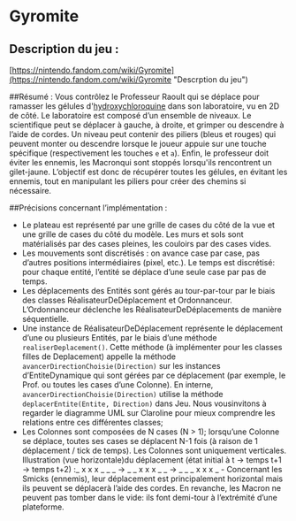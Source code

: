# Gyromite
## Description du jeu : 
[https://nintendo.fandom.com/wiki/Gyromite](https://nintendo.fandom.com/wiki/Gyromite "Descrption du jeu")

##Résumé :
Vous contrôlez le Professeur Raoult qui se déplace pour ramasser les gélules d'[hydroxychloroquine](https://fr.wikipedia.org/wiki/Hydroxychloroquine "hydroxychloroquine") dans son laboratoire, vu en 2D de côté. Le laboratoire est composé d’un ensemble de niveaux. Le scientifique peut se déplacer à gauche, à droite, et grimper ou descendre à l’aide de cordes. Un niveau peut contenir des piliers (bleus et rouges) qui peuvent monter ou descendre lorsque le joueur appuie sur une touche spécifique (respectivement les touches `e` et `a`). Enfin, le professeur doit éviter les ennemis, les Macronqui sont stoppés lorsqu'ils rencontrent un gilet-jaune. L’objectif est donc de récupérer toutes les gélules, en évitant les ennemis, tout en manipulant les piliers pour créer des chemins si nécessaire.

##Précisions concernant l’implémentation :
* Le plateau est représenté par une grille de cases du côté de la vue et une grille de cases du côté du modèle. Les murs et sols sont matérialisés par des cases pleines, les couloirs par des cases vides.
* Les mouvements sont discrétisés : on avance case par case, pas d’autres positions intermédiaires (pixel, etc.). Le temps est discrétisé: pour chaque entité, l’entité se déplace d’une seule case par pas de temps.
* Les déplacements des Entités sont gérés au tour-par-tour par le biais des classes RéalisateurDeDéplacement et Ordonnanceur. L’Ordonnanceur déclenche les RéalisateurDeDéplacements de manière séquentielle.
* Une instance de RéalisateurDeDéplacement représente le déplacement d’une ou plusieurs Entités, par le biais d’une méthode `realiserDeplacement()`. Cette méthode (à implémenter pour les classes filles de Deplacement) appelle la méthode `avancerDirectionChoisie(Direction)` sur les instances d’EntiteDynamique qui sont gérées par ce déplacement (par exemple, le Prof. ou toutes les cases d’une Colonne). En interne, `avancerDirectionChoisie(Direction)` utilise la méthode `deplacerEntite(Entite, Direction)` dans Jeu. Nous vousinvitons à regarder le diagramme UML sur Claroline pour mieux comprendre les relations entre ces différentes classes;
* Les Colonnes sont composées de N cases (N > 1); lorsqu’une Colonne se déplace, toutes ses cases se déplacent N-1 fois (à raison de 1 déplacement / tick de temps). Les Colonnes sont uniquement verticales. Illustration (vue horizontale)du déplacement (état initial à t → temps t+1 → temps t+2) :_ x x x _ _ _  → _ _ x x x _ _  → _ _ _ x x x _ - Concernant les Smicks (ennemis), leur déplacement est principalement horizontal mais ils peuvent se déplacerà l’aide des cordes. En revanche, les Macron ne peuvent pas tomber dans le vide: ils font demi-tour à l’extrémité d’une plateforme.